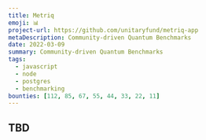 ```yaml
---
title: Metriq
emoji: 📊
project-url: https://github.com/unitaryfund/metriq-app
metaDescription: Community-driven Quantum Benchmarks
date: 2022-03-09
summary: Community-driven Quantum Benchmarks
tags:
  - javascript
  - node
  - postgres
  - benchmarking
bounties: [112, 85, 67, 55, 44, 33, 22, 11]
---
```


## TBD